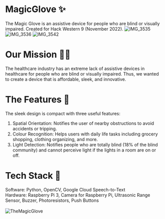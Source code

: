 # MagicGlove ✨
The Magic Glove is an assistive device for people who are blind or visually impaired. Created for Hack Western 9 (November 2022).
![IMG_3535](https://user-images.githubusercontent.com/89555654/203159920-41dd3509-0d04-4b9d-8423-9174e8faa01a.JPG)
![IMG_3536](https://user-images.githubusercontent.com/89555654/203160206-db8f898d-c922-4e84-8d27-fd1d00c019b0.JPG)
![IMG_3542](https://user-images.githubusercontent.com/89555654/203159928-c3700eb8-cbf9-4d1c-96e6-07e917bef8ec.JPG)

# Our Mission 🏃‍♂‍
The healthcare industry has an extreme lack of assistive devices in healthcare for people who are blind or visually impaired. Thus, we wanted to create a device that is affordable, sleek, and innovative. 

# The Features 🔮
The sleek design is compact with three useful features:
1)	Spatial Orientation: Notifies the user of nearby obstructions to avoid accidents or tripping.
2)	Colour Recognition: Helps users with daily life tasks including grocery shopping, clothing organizing, and more. 
3)	Light Detection: Notifies people who are totally blind (18% of the blind community) and cannot perceive light if the lights in a room are on or off. 

# Tech Stack 👾
Software: Python, OpenCV, Google Cloud Speech-to-Text <br />
Hardware: Raspberry Pi 3, Camera for Raspberry Pi, Ultrasonic Range Sensor, Buzzer, Photoresistors, Push Buttons
<br />
<br />
![TheMagicGlove](https://user-images.githubusercontent.com/89555654/202881304-e8d2222e-55b7-45c9-9e3e-df5147e0378d.jpg)


